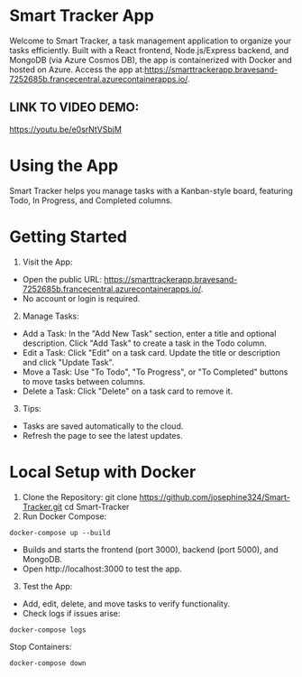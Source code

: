 # Smart Tracker App
Welcome to Smart Tracker, a task management application to organize your tasks efficiently. Built with a React frontend, Node.js/Express backend, and MongoDB (via Azure Cosmos DB), the app is containerized with Docker and hosted on Azure.
Access the app at:https://smarttrackerapp.bravesand-7252685b.francecentral.azurecontainerapps.io/.
## LINK TO VIDEO DEMO: 
https://youtu.be/e0srNtVSbjM

# Using the App
Smart Tracker helps you manage tasks with a Kanban-style board, featuring Todo, In Progress, and Completed columns.
# Getting Started
1. Visit the App:
- Open the public URL: https://smarttrackerapp.bravesand-7252685b.francecentral.azurecontainerapps.io/.
- No account or login is required.
2. Manage Tasks:
- Add a Task:
In the "Add New Task" section, enter a title and optional description.
Click "Add Task" to create a task in the Todo column.
- Edit a Task:
Click "Edit" on a task card.
Update the title or description and click "Update Task".
-  Move a Task:
Use "To Todo", "To Progress", or "To Completed" buttons to move tasks between columns.
-  Delete a Task:
Click "Delete" on a task card to remove it.
3. Tips:
- Tasks are saved automatically to the cloud.
- Refresh the page to see the latest updates.

# Local Setup with Docker
1. Clone the Repository:
git clone https://github.com/josephine324/Smart-Tracker.git
cd Smart-Tracker
2. Run Docker Compose:
```
docker-compose up --build
```
- Builds and starts the frontend (port 3000), backend (port 5000), and MongoDB.
- Open http://localhost:3000 to test the app.

3. Test the App:

- Add, edit, delete, and move tasks to verify functionality.
- Check logs if issues arise:
```
docker-compose logs
```
Stop Containers:
```
docker-compose down
```

